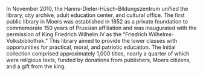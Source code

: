 In November 2010, the Hanns-Dieter-Hüsch-Bildungszentrum unified the library, city archive, adult education center, and cultural office. The first public library in Moers was established in 1852 as a private foundation to commemorate 150 years of Prussian affiliation and was inaugurated with the permission of King Friedrich Wilhelm IV as the “Friedrich Wilhelms-Volksbibliothek.” This library aimed to provide the lower classes with opportunities for practical, moral, and patriotic education. The initial collection comprised approximately 1,000 titles, nearly a quarter of which were religious texts, funded by donations from publishers, Moers citizens, and a gift from the king.

